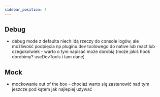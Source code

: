```yaml
---
sidebar_position: 4
---
```


## Debug

- debug mode z defaulta niech idą rzeczy do console logów, ale możliwość podpięcia np pluginu dev toolowego do native
  lub react lub czegokolwiek - warto o tym napisać może dorobią (może jakiś hook dorobimy? useDevTools i tam dane)

## Mock

- mockowanie out of the box - chociaż warto się zastanowić nad tym jeszcze pod kątem jak najlepiej używać
